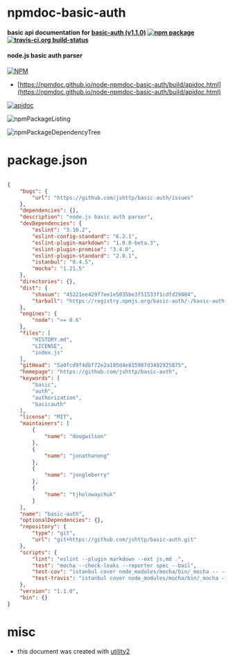 # npmdoc-basic-auth

#### basic api documentation for  [basic-auth (v1.1.0)](https://github.com/jshttp/basic-auth)  [![npm package](https://img.shields.io/npm/v/npmdoc-basic-auth.svg?style=flat-square)](https://www.npmjs.org/package/npmdoc-basic-auth) [![travis-ci.org build-status](https://api.travis-ci.org/npmdoc/node-npmdoc-basic-auth.svg)](https://travis-ci.org/npmdoc/node-npmdoc-basic-auth)

#### node.js basic auth parser

[![NPM](https://nodei.co/npm/basic-auth.png?downloads=true&downloadRank=true&stars=true)](https://www.npmjs.com/package/basic-auth)

- [https://npmdoc.github.io/node-npmdoc-basic-auth/build/apidoc.html](https://npmdoc.github.io/node-npmdoc-basic-auth/build/apidoc.html)

[![apidoc](https://npmdoc.github.io/node-npmdoc-basic-auth/build/screenCapture.buildCi.browser.%252Ftmp%252Fbuild%252Fapidoc.html.png)](https://npmdoc.github.io/node-npmdoc-basic-auth/build/apidoc.html)

![npmPackageListing](https://npmdoc.github.io/node-npmdoc-basic-auth/build/screenCapture.npmPackageListing.svg)

![npmPackageDependencyTree](https://npmdoc.github.io/node-npmdoc-basic-auth/build/screenCapture.npmPackageDependencyTree.svg)



# package.json

```json

{
    "bugs": {
        "url": "https://github.com/jshttp/basic-auth/issues"
    },
    "dependencies": {},
    "description": "node.js basic auth parser",
    "devDependencies": {
        "eslint": "3.10.2",
        "eslint-config-standard": "6.2.1",
        "eslint-plugin-markdown": "1.0.0-beta.3",
        "eslint-plugin-promise": "3.4.0",
        "eslint-plugin-standard": "2.0.1",
        "istanbul": "0.4.5",
        "mocha": "1.21.5"
    },
    "directories": {},
    "dist": {
        "shasum": "45221ee429f7ee1e5035be3f51533f1cdfd29884",
        "tarball": "https://registry.npmjs.org/basic-auth/-/basic-auth-1.1.0.tgz"
    },
    "engines": {
        "node": ">= 0.6"
    },
    "files": [
        "HISTORY.md",
        "LICENSE",
        "index.js"
    ],
    "gitHead": "5a0fcd9f4dbf72e2a105d4e815987d3492925875",
    "homepage": "https://github.com/jshttp/basic-auth",
    "keywords": [
        "basic",
        "auth",
        "authorization",
        "basicauth"
    ],
    "license": "MIT",
    "maintainers": [
        {
            "name": "dougwilson"
        },
        {
            "name": "jonathanong"
        },
        {
            "name": "jongleberry"
        },
        {
            "name": "tjholowaychuk"
        }
    ],
    "name": "basic-auth",
    "optionalDependencies": {},
    "repository": {
        "type": "git",
        "url": "git+https://github.com/jshttp/basic-auth.git"
    },
    "scripts": {
        "lint": "eslint --plugin markdown --ext js,md .",
        "test": "mocha --check-leaks --reporter spec --bail",
        "test-cov": "istanbul cover node_modules/mocha/bin/_mocha -- --reporter dot --check-leaks test/",
        "test-travis": "istanbul cover node_modules/mocha/bin/_mocha --report lcovonly -- --reporter spec --check-leaks test/"
    },
    "version": "1.1.0",
    "bin": {}
}
```



# misc
- this document was created with [utility2](https://github.com/kaizhu256/node-utility2)
